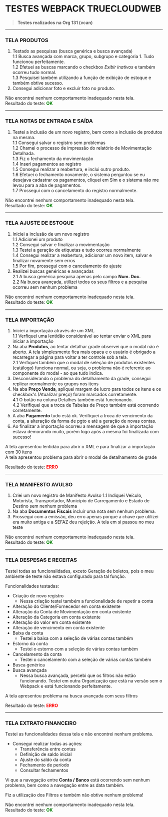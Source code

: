 # TESTES WEBPACK TRUECLOUDWEB

> **Testes realizados na Org 131 (vcan)**

---
### TELA PRODUTOS

1. Testado as pesquisas (busca genérica e busca avançada)<br>
1.1 Busca avançada com marca, grupo, subgrupo e categoria 1. Tudo funcionou perfeitamente. <br>
1.2 Efetuei as buscas marcando o checkbox _Exibir inativos_ e também ocorreu tudo normal. <br>
1.3 Pesquisei também utilizando a função de exibição de estoque e também obtive sucesso. <br>
2. Consegui adicionar foto e excluir foto no produto.

Não encontrei nenhum comportamento inadequado nesta tela.<br>
Resultado do teste: <span style="color:green;"><b> OK </b></span>

---
### TELA NOTAS DE ENTRADA E SAÍDA

1. Testei a inclusão de um novo registro, bem como a inclusão de produtos na mesma.<br>
1.1 Consegui salvar o registro sem problemas<br>
1.2 Chamei o processo de impressão do relatório de Movimentação Detalhada.<br>
1.3 Fiz o fechamento da movimentação<br>
1.4 Inseri pagamentos ao registro<br>
1.5 Consegui realizar a reabertura, e inclui outro produto.<br>
1.6 Efetuei o fechamento novamente, o sistema perguntou se eu desejava cadastrar os pagamentos, cliquei em Sim e o sistema não me levou para a aba de pagamentos.<br>
1.7 Prossegui com o cancelamento do registro normalmente.<br>

Não encontrei nenhum comportamento inadequado nesta tela.<br>
Resultado do teste: <span style="color:green;"><b> OK </b></span>

---
### TELA AJUSTE DE ESTOQUE

1. Iniciei a inclusão de um novo registro<br>
1.1 Adicionei um produto<br>
1.2 Consegui salvar e finalizar a movimentação<br>
1.3 Testei a geração de etiquetas e tudo ocorreu normalmente<br>
1.4 Consegui realizar a reabertura, adicionar um novo item, salvar e finalizar novamente sem erros<br>
1.5 Por fim, prossegui com o cancelamento do ajuste<br>
2. Realizei buscas genéricas e avançadas<br>
2.1 A busca genérica pesquisa apenas pelo campo **Num. Doc.**<br>
2.2 Na busca avançada, utilizei todos os seus filtros e a pesquisa ocorreu sem nenhum problema<br>

Não encontrei nenhum comportamento inadequado nesta tela.<br>
Resultado do teste: <span style="color:green;"><b> OK </b></span>

---
### TELA IMPORTAÇÃO

1. Iniciei a importação através de um XML.  
1.1 Verfiquei uma lentidão considerável ao tentar enviar o XML para iniciar a importação  
2. Na aba **Produtos**, ao tentar detalhar grade observei que o modal não é aberto. A tela simplesmente fica mais opaca e o usuário é obrigado a recarregar a página para voltar a ter controle sob a tela.<br>
2.1 Verfiquei também que o modal de seleção de produtos existentes (catálogo) funciona normal, ou seja, o problema não é referente ao componente do modal - ao que tudo indica.<br>
3. Desconsiderando o problema do detalhamento da grade, consegui replicar normalmente os grupos nos itens<br>
4. Na aba **Preço Venda**, apliquei margem de lucro para todos os itens e os checkbox's (Atualizar preço) foram marcados corretamente.<br>
4.1 O botão na coluna Detalhes também está funcionando.<br>
4.2 Verifiquei que a troca de Tabelas de Preço também está ocorrendo corretamente.<br>
5. A aba **Pagamento** tudo está ok. Verifiquei a troca de vencimento da conta, a alteração da forma de pgto e até a geração de novas contas.<br>
6. Ao finalizar a importação ocorreu a mensagem de que a importação estava demorando muito, porém logo após a mesma foi finalizada com sucesso!  


A tela apresentou lentidão para abrir o XML e para finalizar a importação com 30 itens<br>
A tela apresentou problema para abrir o modal de detalhamento de grade<br>


Resultado do teste: <span style="color:red;"><b> ERRO </b></span>

---
### TELA MANIFESTO AVULSO

1. Criei um novo registro de Manifesto Avulso
1.1 Indiquei Veículo, Motorista, Transportador, Município de Carregamento e Estado de Destino sem nenhum problema
2. Na aba **Documentos Fiscais** incluir uma nota sem nenhum problema.
3. Prossegui com a emissão, deu erro apenas porque a chave que utilizei era muito antiga e a SEFAZ deu rejeição. A tela em si passou no meu teste

Não encontrei nenhum comportamento inadequado nesta tela.<br>
Resultado do teste: <span style="color:green;"><b> OK </b></span>

---
### TELA DESPESAS E RECEITAS

Testei todas as funcionalidades, exceto Geração de boletos, pois o meu ambiente de teste não estava configurado para tal função.

Funcionalidades testadas:
- Criação de novo registro
    - Nessa criação testei também a funcionalidade de repetir a conta
- Alteração do Cliente/Fornecedor em conta existente
- Alteração da Conta de Movimentação em conta existente
- Alteração da Categoria em conta existente
- Alteração do valor em conta existente
- Alteração de vencimento em conta existente
- Baixa da conta
    - Testei a baixa com a seleção de várias contas também
- Estorno da conta
    - Testei o estorno com a seleção de várias contas também
- Cancelamento da conta
    - Testei o cancelamento com a seleção de várias contas também
- Busca genérica
- Busca avançada
    - Nessa busca avançada, percebi que os filtros não estão funcionando. Testei em outra Organização que está na versão sem o Webpack e está funcionando perfeitamente.

A tela apresentou problema na busca avançada com seus filtros<br>


Resultado do teste: <span style="color:red;"><b> ERRO </b></span>

---
### TELA EXTRATO FINANCEIRO

Testei as funcionalidades dessa tela e não encontrei nenhum problema.

- Consegui realizar todas as ações:
    - Transferência entre contas
    - Definição de saldo inicial
    - Ajuste do saldo da conta
    - Fechamento de período
    - Consultar fechamentos

Vi que a navegação entre **Conta / Banco** está ocorrendo sem nenhum problema, bem como a navegação entre as data também.

Fiz a utilização dos Filtros e também não obtive nenhum problema!

Não encontrei nenhum comportamento inadequado nesta tela.<br>
Resultado do teste: <span style="color:green;"><b> OK </b></span>